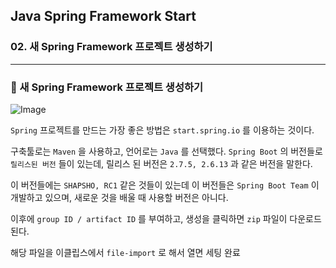 ## Java Spring Framework Start

### 02. 새 Spring Framework 프로젝트 생성하기

---

### 📌 새 Spring Framework 프로젝트 생성하기

![Image](https://github.com/user-attachments/assets/5cefae38-8dd8-4062-97b5-6488973a2680)

`Spring` 프로젝트를 만드는 가장 좋은 방법은 `start.spring.io` 를 이용하는 것이다.

구축툴로는 `Maven` 을 사용하고, 언어로는 `Java` 를 선택했다.
`Spring Boot` 의 버전들로 `릴리스된 버전` 들이 있는데, 릴리스 된 버전은 `2.7.5, 2.6.13` 과 같은 버전을 말한다.

이 버전들에는 `SHAPSHO, RC1` 같은 것들이 있는데 이 버전들은 `Spring Boot Team` 이 개발하고 있으며, 새로운 것을 배울 때 사용할 버전은 아니다.

이후에 `group ID / artifact ID` 를 부여하고, 생성을 클릭하면 `zip` 파일이 다운로드 된다.

해당 파일을 이클립스에서 `file-import` 로 해서 열면 세팅 완료
